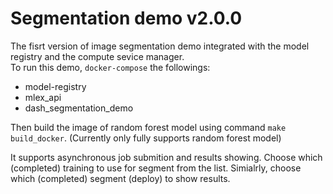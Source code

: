# Segmentation demo v2.0.0

The fisrt version of image segmentation demo integrated with the model registry and the compute sevice manager.  
To run this demo, `docker-compose` the followings:  
-	model-registry  
-	mlex\_api  
-  dash\_segmentation\_demo

Then build the image of random forest model using command `make build_docker`. (Currently only fully supports random forest model) 

It supports asynchronous job submition and results showing. Choose which (completed) training to use for segment from the list. Simialrly, choose which (completed) segment (deploy) to show results.
 
